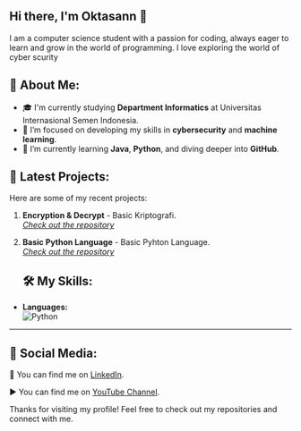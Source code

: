 ## Hi there, I'm Oktasann 👋

I am a computer science student with a passion for coding, always eager to learn and grow in the world of programming. I love exploring the world of cyber scurity

## 🌟 About Me:
- 🎓 I'm currently studying **Department Informatics** at Universitas Internasional Semen Indonesia.
- 🚀 I’m focused on developing my skills in **cybersecurity** and **machine learning**.
- 🌱 I’m currently learning **Java**, **Python**, and diving deeper into **GitHub**.

## 💼 Latest Projects:
Here are some of my recent projects:
1. **Encryption & Decrypt** - Basic Kriptografi.  
   _[Check out the repository](https://github.com/OktaSan/encryption-decrypt.git)_

2. **Basic Python Language** - Basic Pyhton Language.  
   _[Check out the repository](https://github.com/OktaSan/Python-Learning-Basic.git)_

   ## 🛠️ My Skills:
- **Languages:**  
 ![Python](https://img.shields.io/badge/Python-3776AB?style=for-the-badge&logo=python&logoColor=white)

---

## 📱 Social Media:
🔗 You can find me on [LinkedIn](https://www.linkedin.com/in/okta-putra-ramadhan-61311328b?utm_source=share&utm_campaign=share_via&utm_content=profile&utm_medium=android_app). 

▶️ You can find me on [YouTube Channel](https://www.youtube.com/@OktaSann).


Thanks for visiting my profile! Feel free to check out my repositories and connect with me.
